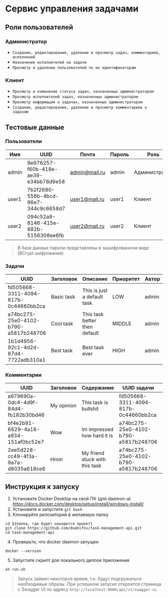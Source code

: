 # Сервис управления задачами
## Роли пользователей
### Администратор
- `Создание, редактирование, удаление и просмотр задач, комментариев, исполнений`
- `Назначение исполнителей на задачи`
- `Просмотр и удаление пользователей по их идентификаторам`
### Клиент
- `Просмотр и изменение статуса задач, назначенных администратором`
- `Просмотр исполнителей задач, назначенных администратором`
- `Просмотр информации о задачах, назначенных администратором`
- `Создание, редактирование, удаление и просмотр комментариев к задачам`
## Тестовые данные
### Пользователи
| Имя   | UUID                                 | Почта         | Пароль | Роль          | Имя   | Фамилия |
|-------|--------------------------------------|---------------|--------|---------------|-------|---------|
| admin | 9e976257-f60b-418e-ae39-e34bb78d9e58 | admin@mail.ru | admin  | Администратор | Admin | Adminov |
| user1 | 7b2f2680-556b-4bcd-96e7-344c9c6658d7 | user1@mail.ru | user1  | Клиент        | Jane  | Doe     |
| user2 | 094c52a9-8146-415e-882b-5156308ee6fb | user2@mail.ru | user2  | Клиент        | Max   | Toy     |
> В базе данных пароли представлены в зашифрованном виде (BCrypt шифрование)
### Задачи
| UUID                                 | Заголовок  | Описание                      | Приоритет | Автор | Исполнители  |
|--------------------------------------|------------|-------------------------------|-----------|-------|--------------|
| fd505668-3311-4094-817b-0c44660bb2ca | Basic task | This is just a default task   | LOW       | admin | user1        |
| a74bc275-25e0-4102-b790-a5817b248706 | Cool task  | This task better then default | MIDDLE    | admin | user1, user2 |
| 1b1d4956-92c1-4d2d-87d4-7722adb310a1 | Best task  | Best task ever                | HIGH      | admin | user1, user2 |
### Комментарии
| UUID                                 | Заголовок  | Содержание                     | UUID задачи                          | Автор |
|--------------------------------------|------------|--------------------------------|--------------------------------------|-------|
| a979690a-0dc4-4d9f-84d4-fb182b30bd46 | My opinion | This task is bullshit          | fd505668-3311-4094-817b-0c44660bb2ca | user1 |
| bf4e2b91-6629-4a18-a934-151af0bc52e7 | Wow        | Im impressed how hard it is    | a74bc275-25e0-4102-b790-a5817b248706 | user2 |
| 2ee5d228-cc49-4f3a-9a7a-d8035a618ce6 | Hmm        | My friend stuck with this task | a74bc275-25e0-4102-b790-a5817b248706 | user1 |
## Инструкция к запуску

1. Установите Docker Desktop на свой ПК (для daemon-а) https://docs.docker.com/desktop/setup/install/windows-install/
2. Установите и запустите `git bash`
3. Клонируйте репозиторий в желаемую папку

```shell
cd ${папка, где будет находится проект}
git clone https://github.com/duahifnv/task-management-api.git
cd task-management-api
```

4. Проверьте, что docker daemon запущен

```shell
docker --version
```

5. Запустите скрипт для локального деплоя приложения

```shell
sh run.sh
```

>Запуск займет некоторое время, т.к. будут подгружаться необходимые образы. 
> При успешном запуске откроется страница с Swagger UI по адресу `http://localhost:9000/api/v1/swagger-ui`
